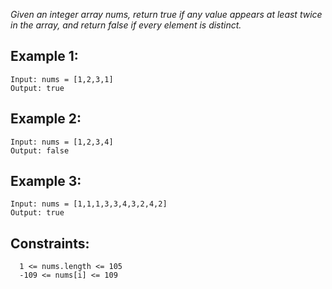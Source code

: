 *Given an integer array nums, return true if any value appears at least twice in the array, and return false if every element is distinct.*

 

## Example 1:
    Input: nums = [1,2,3,1]
    Output: true

## Example 2:
    Input: nums = [1,2,3,4]
    Output: false

## Example 3:
    Input: nums = [1,1,1,3,3,4,3,2,4,2]
    Output: true
 

## Constraints:
      1 <= nums.length <= 105
      -109 <= nums[i] <= 109
